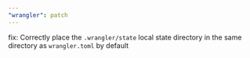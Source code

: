 ```yaml
---
"wrangler": patch
---
```


fix: Correctly place the `.wrangler/state` local state directory in the same directory as `wrangler.toml` by default
